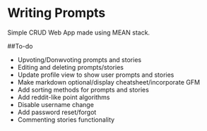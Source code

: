 # Writing Prompts

Simple CRUD Web App made using MEAN stack.

##To-do

* Upvoting/Donwvoting prompts and stories
* Editing and deleting prompts/stories
* Update profile view to show user prompts and stories
* Make markdown optional/display cheatsheet/incorporate GFM
* Add sorting methods for prompts and stories
* Add reddit-like point algorithms
* Disable username change
* Add password reset/forgot
* Commenting stories functionality